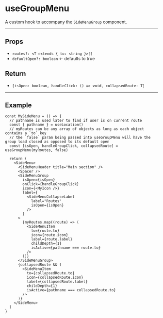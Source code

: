 # useGroupMenu

A custom hook to accompany the `SideMenuGroup` component.

---

## Props

- `routes?: <T extends { to: string }>[]`
- `defaultOpen?: boolean` <- defaults to true

## Return

- `[isOpen: boolean, handleClick: () => void, collapsedRoute: T]`

---

## Example

```tsx
const MySideMenu = () => {
  // pathname is used later to find if user is on current route
  const { pathname } = useLocation() 
  // myRoutes can be any array of objects as long as each object contains a `to` key
  // the `false` param being passed into useGroupMenu will have the group load closed as opposed to its default open
  const [isOpen, handleGroupClick, collapsedRoute] = useGroupMenu(myRoutes, false)

  return (
    <SideMenu>
      <SideMenuHeader title="Main section" />
      <Spacer />
      <SideMenuGroup
        isOpen={isOpen}
        onClick={handleGroupClick}
        icon={<MyIcon />}
        label={
          <SideMenuCollapseLabel
            label="Routes"
            isOpen={isOpen}
          />
        }
      >
        {myRoutes.map((route) => (
          <SideMenuItem
            to={route.to}
            icon={route.icon}
            label={route.label}
            childDepth={1}
            isActive={pathname === route.to}
          />
        ))}
      </SideMenuGroup>
      {collapsedRoute && (
        <SideMenuItem
          to={collapsedRoute.to}
          icon={collapsedRoute.icon}
          label={collapsedRoute.label}
          childDepth={1}
          isActive={pathname === collapsedRoute.to}
        />
      )}
    </SideMenu>
  )
}
```